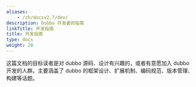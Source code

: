 ```yaml
---
aliases:
    - /zh/docsv2.7/dev/
description: Dubbo 开发者的指南
linkTitle: 开发指南
title: 开发指南
type: docs
weight: 20
---
```



这篇文档的目标读者是对 dubbo 源码、设计有兴趣的，或者有意愿加入 dubbo 开发的人群。主要涵盖了 dubbo 的框架设计、扩展机制、编码规范、版本管理、构建等话题。